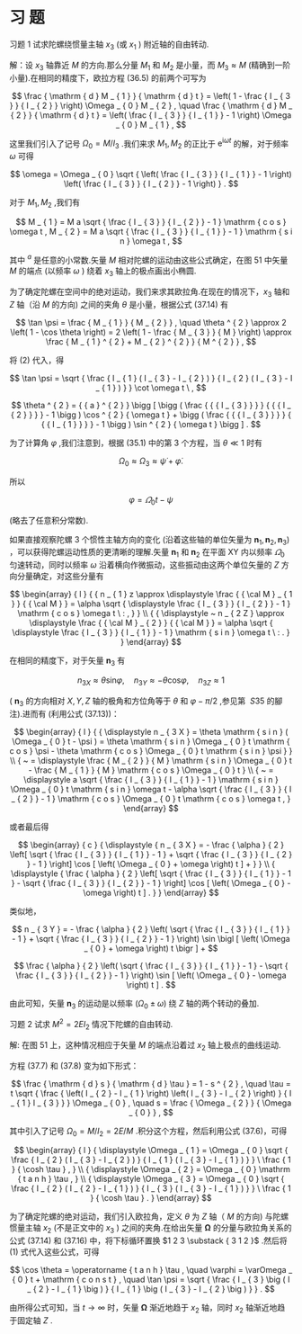 # 习 题

习题 1 试求陀螺绕惯量主轴 $x _ { 3 }$ (或 $x _ { 1 }$ ) 附近轴的自由转动.

解：设 $x _ { 3 }$ 轴靠近 $M$ 的方向.那么分量 $M _ { 1 }$ 和 $M _ { 2 }$ 是小量，而 $M _ { 3 } { \approx } M$ (精确到一阶小量).在相同的精度下，欧拉方程 (36.5) 的前两个可写为

$$
\frac { \mathrm { d } M _ { 1 } } { \mathrm { d } t } = \left( 1 - \frac { I _ { 3 } } { I _ { 2 } } \right) \Omega _ { 0 } M _ { 2 } , \quad \frac { \mathrm { d } M _ { 2 } } { \mathrm { d } t } = \left( \frac { I _ { 3 } } { I _ { 1 } } - 1 \right) \Omega _ { 0 } M _ { 1 } ,
$$

这里我们引入了记号 $\Omega _ { 0 } = M / I _ { 3 }$ .我们来求 $M _ { 1 } , M _ { 2 }$ 的正比于 ${ \mathrm { e } } ^ { { \mathrm { i } } \omega t }$ 的解，对于频率 $\omega$ 可得

$$
\omega = \Omega _ { 0 } \sqrt { \left( \frac { I _ { 3 } } { I _ { 1 } } - 1 \right) \left( \frac { I _ { 3 } } { I _ { 2 } } - 1 \right) } .
$$

对于 $M _ { 1 } , M _ { 2 }$ ,我们有

$$
M _ { 1 } = M a \sqrt { \frac { I _ { 3 } } { I _ { 2 } } - 1 } \mathrm { c o s } \omega t , M _ { 2 } = M a \sqrt { \frac { I _ { 3 } } { I _ { 1 } } - 1 } \mathrm { s i n } \omega t ,
$$

其中 $^ a$ 是任意的小常数.矢量 $M$ 相对陀螺的运动由这些公式确定，在图 51 中矢量 $M$ 的端点 (以频率 $\omega$ ) 绕着 $x _ { 3 }$ 轴上的极点画出小椭圆.

为了确定陀螺在空间中的绝对运动，我们来求其欧拉角.在现在的情况下，$x _ { 3 }$ 轴和 $Z$ 轴（沿 $M$ 的方向) 之间的夹角 $\theta$ 是小量，根据公式 (37.14) 有

$$
\tan \psi = \frac { M _ { 1 } } { M _ { 2 } } , \quad \theta ^ { 2 } \approx 2 \left( 1 - \cos \theta \right) = 2 \left( 1 - \frac { M _ { 3 } } { M } \right) \approx \frac { M _ { 1 } ^ { 2 } + M _ { 2 } ^ { 2 } } { M ^ { 2 } } ,
$$

将 (2) 代入，得

$$
\tan \psi = \sqrt { \frac { I _ { 1 } ( I _ { 3 } - I _ { 2 } ) } { I _ { 2 } ( I _ { 3 } - I _ { 1 } ) } } \cot \omega t \ ,
$$

$$
\theta ^ { 2 } = { { a } ^ { 2 } } \bigg [ \bigg ( \frac { { { I _ { 3 } } } } { { { I _ { 2 } } } } - 1 \bigg ) \cos ^ { 2 } { \omega t } + \bigg ( \frac { { { I _ { 3 } } } } { { { I _ { 1 } } } } - 1 \bigg ) \sin ^ { 2 } { \omega t } \bigg ] .
$$

为了计算角 $\varphi$ ,我们注意到，根据 (35.1) 中的第 3 个方程，当 $\theta \ll 1$ 时有

$$
\Omega _ { 0 } { \approx } \Omega _ { 3 } { \approx } \dot { \psi } + \dot { \varphi } .
$$

所以

$$
\varphi = \varOmega _ { 0 } t - \psi
$$

(略去了任意积分常数).

如果直接观察陀螺 3 个惯性主轴方向的变化 (沿着这些轴的单位矢量为 ${ \pmb n } _ { 1 } , { \pmb n } _ { 2 } , { \pmb n } _ { 3 } )$ ，可以获得陀螺运动性质的更清晰的理解.矢量 $\pmb { n } _ { 1 }$ 和 $\pmb { n } _ { 2 }$ 在平面 XY 内以频率 $\varOmega _ { 0 }$ 匀速转动，同时以频率 $\omega$ 沿着横向作微振动，这些振动由这两个单位矢量的 $Z$ 方向分量确定，对这些分量有

$$
\begin{array} { l } { { n _ { 1 } z \approx \displaystyle \frac { { \cal M } _ { 1 } } { { \cal M } } = \alpha \sqrt { \displaystyle \frac { I _ { 3 } } { I _ { 2 } } - 1 } \mathrm { c o s } \omega t \ : , } } \\ { { \displaystyle ~ n _ { 2 Z } \approx \displaystyle \frac { { \cal M } _ { 2 } } { { \cal M } } = \alpha \sqrt { \displaystyle \frac { I _ { 3 } } { I _ { 1 } } - 1 } \mathrm { s i n } \omega t \ : . } } \end{array}
$$

在相同的精度下，对于矢量 ${ \pmb n } _ { 3 }$ 有

$$
n _ { 3 X } { \approx } \theta \mathrm { s i n } \varphi , \quad n _ { 3 Y } { \approx } - \theta \mathrm { c o s } \varphi , \quad n _ { 3 Z } { \approx } 1
$$

( ${ \pmb n } _ { 3 }$ 的方向相对 $X , Y , Z$ 轴的极角和方位角等于 $\theta$ 和 $\varphi - \pi / 2$ ,参见第 $\ S 3 5$ 的腳注).进而有 (利用公式 (37.13))：

$$
\begin{array} { l } { { \displaystyle n _ { 3 X } = \theta \mathrm { s i n } ( \Omega _ { 0 } t - \psi ) = \theta \mathrm { s i n } \Omega _ { 0 } t \mathrm { c o s } \psi - \theta \mathrm { c o s } \Omega _ { 0 } t \mathrm { s i n } \psi } } \\ { ~ = \displaystyle \frac { M _ { 2 } } { M } \mathrm { s i n } \Omega _ { 0 } t - \frac { M _ { 1 } } { M } \mathrm { c o s } \Omega _ { 0 } t } \\ { ~ = \displaystyle a \sqrt { \frac { I _ { 3 } } { I _ { 1 } } - 1 } \mathrm { s i n } \Omega _ { 0 } t \mathrm { s i n } \omega t - \alpha \sqrt { \frac { I _ { 3 } } { I _ { 2 } } - 1 } \mathrm { c o s } \Omega _ { 0 } t \mathrm { c o s } \omega t , } \end{array}
$$

或者最后得

$$
\begin{array} { c } { \displaystyle { n _ { 3 X } = - \frac { \alpha } { 2 } \left[ \sqrt { \frac { I _ { 3 } } { I _ { 1 } } - 1 } + \sqrt { \frac { I _ { 3 } } { I _ { 2 } } - 1 } \right] \cos [ \left( \Omega _ { 0 } + \omega \right) t ] + } } \\ { \displaystyle { \frac { \alpha } { 2 } \left[ \sqrt { \frac { I _ { 3 } } { I _ { 1 } } - 1 } - \sqrt { \frac { I _ { 3 } } { I _ { 2 } } - 1 } \right] \cos [ \left( \Omega _ { 0 } - \omega \right) t ] . } } \end{array}
$$

类似地，

$$
n _ { 3 Y } = - \frac { \alpha } { 2 } \left( \sqrt { \frac { I _ { 3 } } { I _ { 1 } } - 1 } + \sqrt { \frac { I _ { 3 } } { I _ { 2 } } - 1 } \right) \sin \bigl [ \left( \Omega _ { 0 } + \omega \right) t \bigr ] +
$$

$$
\frac { \alpha } { 2 } \left( \sqrt { \frac { I _ { 3 } } { I _ { 1 } } - 1 } - \sqrt { \frac { I _ { 3 } } { I _ { 2 } } - 1 } \right) \sin [ \left( \Omega _ { 0 } - \omega \right) t ] .
$$

由此可知，矢量 ${ \pmb n } _ { 3 }$ 的运动是以频率 $( \Omega _ { 0 } \pm \omega )$ 绕 $Z$ 轴的两个转动的叠加.

习题 2 试求 $M ^ { 2 } = 2 E I _ { 2 }$ 情况下陀螺的自由转动.

解: 在图 51 上，这种情况相应于矢量 $M$ 的端点沿着过 $x _ { 2 }$ 轴上极点的曲线运动.

方程 (37.7) 和 (37.8) 变为如下形式：

$$
\frac { \mathrm { d } s } { \mathrm { d } \tau } = 1 - s ^ { 2 } , \quad \tau = t \sqrt { \frac { \left( I _ { 2 } - I _ { 1 } \right) \left( I _ { 3 } - I _ { 2 } \right) } { I _ { 1 } I _ { 3 } } } \Omega _ { 0 } , \quad s = \frac { \Omega _ { 2 } } { \Omega _ { 0 } } ,
$$

其中引入了记号 $\Omega _ { 0 } = M / I _ { 2 } = 2 E / M$ .积分这个方程，然后利用公式 (37.6)，可得

$$
\begin{array} { l } { \displaystyle \Omega _ { 1 } = \Omega _ { 0 } \sqrt { \frac { I _ { 2 } ( I _ { 3 } - I _ { 2 } ) } { I _ { 1 } ( I _ { 3 } - I _ { 1 } ) } } \ \frac { 1 } { \cosh \tau } , } \\ { \displaystyle \Omega _ { 2 } = \Omega _ { 0 } \mathrm { t a n h } \tau , } \\ { \displaystyle \Omega _ { 3 } = \Omega _ { 0 } \sqrt { \frac { I _ { 2 } ( I _ { 2 } - I _ { 1 } ) } { I _ { 3 } ( I _ { 3 } - I _ { 1 } ) } } \ \frac { 1 } { \cosh \tau } . } \end{array}
$$

为了确定陀螺的绝对运动，我们引入欧拉角，定义 $\theta$ 为 $Z$ 轴（ $M$ 的方向) 与陀螺惯量主轴 $x _ { 2 }$ (不是正文中的 $x _ { 3 }$ ) 之间的夹角.在给出矢量 $\pmb { \Omega }$ 的分量与欧拉角关系的公式 (37.14) 和 (37.16) 中，将下标循环置换 $1 2 3 \substack {  3 1 2 }$ .然后将 (1) 式代入这些公式，可得

$$
\cos \theta = \operatorname { t a n h } \tau , \quad \varphi = \varOmega _ { 0 } t + \mathrm { c o n s t } , \quad \tan \psi = \sqrt { \frac { I _ { 3 } \big ( I _ { 2 } - I _ { 1 } \big ) } { I _ { 1 } \big ( I _ { 3 } - I _ { 2 } \big ) } } .
$$

由所得公式可知，当 $t \to \infty$ 时，矢量 $\pmb { \Omega }$ 渐近地趋于 $x _ { 2 }$ 轴，同时 $x _ { 2 }$ 轴渐近地趋于固定轴 $Z$ .
